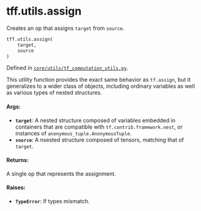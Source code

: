 <div itemscope itemtype="http://developers.google.com/ReferenceObject">
<meta itemprop="name" content="tff.utils.assign" />
<meta itemprop="path" content="Stable" />
</div>

# tff.utils.assign

Creates an op that assigns `target` from `source`.

```python
tff.utils.assign(
    target,
    source
)
```

Defined in
[`core/utils/tf_computation_utils.py`](http://github.com/tensorflow/federated/tree/master/tensorflow_federated/python/core/utils/tf_computation_utils.py).

<!-- Placeholder for "Used in" -->

This utility function provides the exact same behavior as `tf.assign`, but it
generalizes to a wider class of objects, including ordinary variables as well as
various types of nested structures.

#### Args:

*   <b>`target`</b>: A nested structure composed of variables embedded in
    containers that are compatible with `tf.contrib.framework.nest`, or
    instances of `anonymous_tuple.AnonymousTuple`.
*   <b>`source`</b>: A nsested structure composed of tensors, matching that of
    `target`.

#### Returns:

A single op that represents the assignment.

#### Raises:

*   <b>`TypeError`</b>: If types mismatch.
